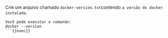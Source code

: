 Crie um arquivo chamado `docker-version.txt`contendo `a versão do docker instalada`.

```plain
Você pode executar o comando:
docker --version
```{{exec}}
